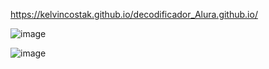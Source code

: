https://kelvincostak.github.io/decodificador_Alura.github.io/

![image](https://github.com/kelvincostak/decodificador_Alura.github.io/assets/101075405/c7e7597b-2ab8-4744-a22e-e65fa715a2a6)

![image](https://github.com/kelvincostak/decodificador_Alura.github.io/assets/101075405/5077368d-262a-4612-8675-c50e964918a4)

